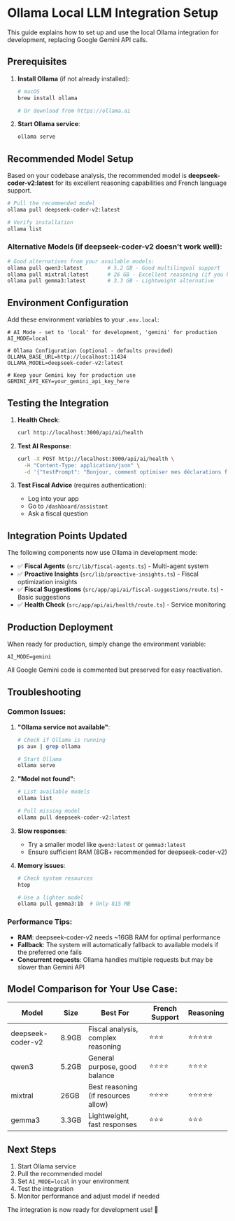 # Ollama Local LLM Integration Setup

This guide explains how to set up and use the local Ollama integration for development, replacing Google Gemini API calls.

## Prerequisites

1. **Install Ollama** (if not already installed):
   ```bash
   # macOS
   brew install ollama
   
   # Or download from https://ollama.ai
   ```

2. **Start Ollama service**:
   ```bash
   ollama serve
   ```

## Recommended Model Setup

Based on your codebase analysis, the recommended model is **deepseek-coder-v2:latest** for its excellent reasoning capabilities and French language support.

```bash
# Pull the recommended model
ollama pull deepseek-coder-v2:latest

# Verify installation
ollama list
```

### Alternative Models (if deepseek-coder-v2 doesn't work well):

```bash
# Good alternatives from your available models:
ollama pull qwen3:latest        # 5.2 GB - Good multilingual support
ollama pull mixtral:latest      # 26 GB - Excellent reasoning (if you have resources)
ollama pull gemma3:latest       # 3.3 GB - Lightweight alternative
```

## Environment Configuration

Add these environment variables to your `.env.local`:

```env
# AI Mode - set to 'local' for development, 'gemini' for production
AI_MODE=local

# Ollama Configuration (optional - defaults provided)
OLLAMA_BASE_URL=http://localhost:11434
OLLAMA_MODEL=deepseek-coder-v2:latest

# Keep your Gemini key for production use
GEMINI_API_KEY=your_gemini_api_key_here
```

## Testing the Integration

1. **Health Check**:
   ```bash
   curl http://localhost:3000/api/ai/health
   ```

2. **Test AI Response**:
   ```bash
   curl -X POST http://localhost:3000/api/ai/health \
     -H "Content-Type: application/json" \
     -d '{"testPrompt": "Bonjour, comment optimiser mes déclarations fiscales en tant que micro-entrepreneur?"}'
   ```

3. **Test Fiscal Advice** (requires authentication):
   - Log into your app
   - Go to `/dashboard/assistant`
   - Ask a fiscal question

## Integration Points Updated

The following components now use Ollama in development mode:

- ✅ **Fiscal Agents** (`src/lib/fiscal-agents.ts`) - Multi-agent system
- ✅ **Proactive Insights** (`src/lib/proactive-insights.ts`) - Fiscal optimization insights  
- ✅ **Fiscal Suggestions** (`src/app/api/ai/fiscal-suggestions/route.ts`) - Basic suggestions
- ✅ **Health Check** (`src/app/api/ai/health/route.ts`) - Service monitoring

## Production Deployment

When ready for production, simply change the environment variable:

```env
AI_MODE=gemini
```

All Google Gemini code is commented but preserved for easy reactivation.

## Troubleshooting

### Common Issues:

1. **"Ollama service not available"**:
   ```bash
   # Check if Ollama is running
   ps aux | grep ollama
   
   # Start Ollama
   ollama serve
   ```

2. **"Model not found"**:
   ```bash
   # List available models
   ollama list
   
   # Pull missing model
   ollama pull deepseek-coder-v2:latest
   ```

3. **Slow responses**:
   - Try a smaller model like `qwen3:latest` or `gemma3:latest`
   - Ensure sufficient RAM (8GB+ recommended for deepseek-coder-v2)

4. **Memory issues**:
   ```bash
   # Check system resources
   htop
   
   # Use a lighter model
   ollama pull gemma3:1b  # Only 815 MB
   ```

### Performance Tips:

- **RAM**: deepseek-coder-v2 needs ~16GB RAM for optimal performance
- **Fallback**: The system will automatically fallback to available models if the preferred one fails  
- **Concurrent requests**: Ollama handles multiple requests but may be slower than Gemini API

## Model Comparison for Your Use Case:

| Model | Size | Best For | French Support | Reasoning |
|-------|------|----------|----------------|-----------|
| deepseek-coder-v2 | 8.9GB | Fiscal analysis, complex reasoning | ⭐⭐⭐ | ⭐⭐⭐⭐⭐ |
| qwen3 | 5.2GB | General purpose, good balance | ⭐⭐⭐⭐ | ⭐⭐⭐⭐ |
| mixtral | 26GB | Best reasoning (if resources allow) | ⭐⭐⭐⭐ | ⭐⭐⭐⭐⭐ |
| gemma3 | 3.3GB | Lightweight, fast responses | ⭐⭐⭐ | ⭐⭐⭐ |

## Next Steps

1. Start Ollama service
2. Pull the recommended model 
3. Set `AI_MODE=local` in your environment
4. Test the integration
5. Monitor performance and adjust model if needed

The integration is now ready for development use! 🚀